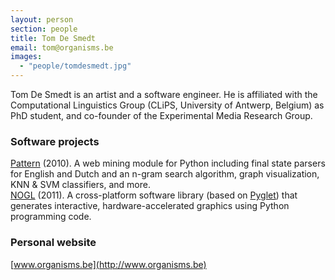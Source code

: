 ```yaml
---
layout: person
section: people
title: Tom De Smedt
email: tom@organisms.be
images: 
  - "people/tomdesmedt.jpg"
---
```

Tom De Smedt is an artist and a software engineer. He is affiliated with the Computational Linguistics Group (CLiPS, University of Antwerp, Belgium) as PhD student, and co-founder of the Experimental Media Research Group.

<h3>Software projects</h3>

<div class="box"><a href="http://www.clips.ua.ac.be/pages/pattern" class="tag-software">Pattern</a> (2010). A web mining module for Python including final state parsers for English and Dutch and an n-gram search algorithm, graph visualization, KNN &amp; SVM classifiers, and more.</div>

<div class="box"><a href="../software/nodebox-opengl" class="tag-software">NOGL</a> (2011). A cross-platform software library (based on <a href="http://www.pyglet.org" class="tag-software">Pyglet</a>) that generates interactive, hardware-accelerated graphics using Python programming code.</div>

<h3>Personal website</h3>

[www.organisms.be](http://www.organisms.be)